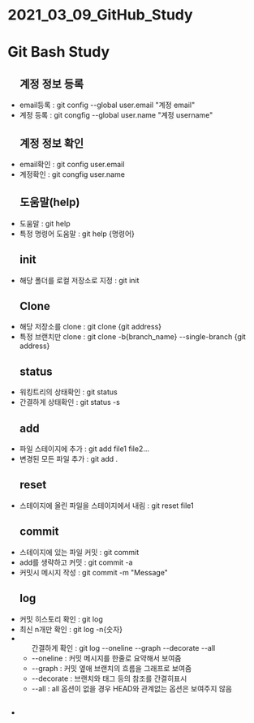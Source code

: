 # 2021_03_09_GitHub_Study
<h1>Git Bash Study</h1>
<ul><h2>계정 정보 등록</h2>
	<li>email등록 : git config --global user.email "계정 email"</li>
	<li>계정 등록 : git congfig --global user.name "계정 username"</li>
</ul>
<ul><h2>계정 정보 확인</h2>
	<li>email확인 : git config user.email</li>
	<li>계정확인 : git congfig user.name</li>
</ul>
<ul><h2>도움말(help)</h2>
	<li>도움말 : git help</li>
	<li>특정 명령어 도움말 : git help {명령어}</li>
</ul>
<ul><h2>init</h2>
	<li>해당 폴더를 로컬 저장소로 지정 : git init</li>
</ul>
<ul><h2>Clone</h2>
	<li>해당 저장소를 clone : git clone {git address}</li>
	<li>특정 브랜치만 clone : git clone -b{branch_name} --single-branch {git address}</li>
</ul>
<ul><h2>status</h2>
	<li>워킹트리의 상태확인 : git status</li>
	<li>간결하게 상태확인 : git status -s</li>
</ul>
<ul><h2>add</h2>
	<li>파일 스테이지에 추가 : git add file1 file2...</li>
	<li>변경된 모든 파일 추가 : git add .</li>
</ul>
<ul><h2>reset</h2>
	<li>스테이지에 올린 파일을 스테이지에서 내림 : git reset file1</li>
</ul>
<ul><h2>commit</h2>
	<li>스테이지에 있는 파일 커밋 : git commit</li>
	<li>add를 생략하고 커밋 : git commit -a</li>
	<li>커밋시 메시지 작성 : git commit -m "Message"</li>
</ul>
<ul><h2>log</h2>
	<li>커밋 히스토리 확인 : git log</li>
	<li>최신 n개만 확인 : git log -n{숫자}</li>
	<li>
		<ul>간결하게 확인 : git log --oneline --graph --decorate --all
			<li>--oneline : 커밋 메시지를 한줄로 요약해서 보여줌</li>
			<li>--graph : 커밋 옆애 브랜치의 흐름을 그래프로 보여줌</li>
			<li>--decorate : 브랜치와 태그 등의 참조를 간결히표시</li>
			<li>--all : all 옵션이 없을 경우 HEAD와 관계없는 옵션은 보여주지 않음</li>
		</ul>
	</li>
</ul>
<ul><h2></h2>
	<li></li>
</ul>

